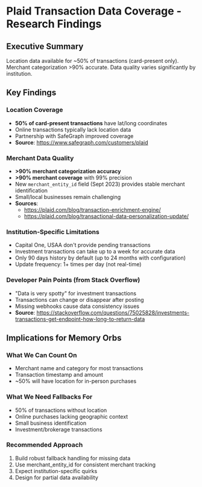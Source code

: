 # Plaid Transaction Data Coverage - Research Findings

## Executive Summary
Location data available for ~50% of transactions (card-present only). Merchant categorization >90% accurate. Data quality varies significantly by institution.

## Key Findings

### Location Coverage
- **50% of card-present transactions** have lat/long coordinates
- Online transactions typically lack location data
- Partnership with SafeGraph improved coverage
- **Source**: https://www.safegraph.com/customers/plaid

### Merchant Data Quality
- **>90% merchant categorization accuracy**
- **>90% merchant coverage** with 99% precision
- New `merchant_entity_id` field (Sept 2023) provides stable merchant identification
- Small/local businesses remain challenging
- **Sources**: 
  - https://plaid.com/blog/transaction-enrichment-engine/
  - https://plaid.com/blog/transactional-data-personalization-update/

### Institution-Specific Limitations
- Capital One, USAA don't provide pending transactions
- Investment transactions can take up to a week for accurate data
- Only 90 days history by default (up to 24 months with configuration)
- Update frequency: 1+ times per day (not real-time)

### Developer Pain Points (from Stack Overflow)
- "Data is very spotty" for investment transactions
- Transactions can change or disappear after posting
- Missing webhooks cause data consistency issues
- **Source**: https://stackoverflow.com/questions/75025828/investments-transactions-get-endpoint-how-long-to-return-data

## Implications for Memory Orbs

### What We Can Count On
- Merchant name and category for most transactions
- Transaction timestamp and amount
- ~50% will have location for in-person purchases

### What We Need Fallbacks For
- 50% of transactions without location
- Online purchases lacking geographic context
- Small business identification
- Investment/brokerage transactions

### Recommended Approach
1. Build robust fallback handling for missing data
2. Use merchant_entity_id for consistent merchant tracking
3. Expect institution-specific quirks
4. Design for partial data availability